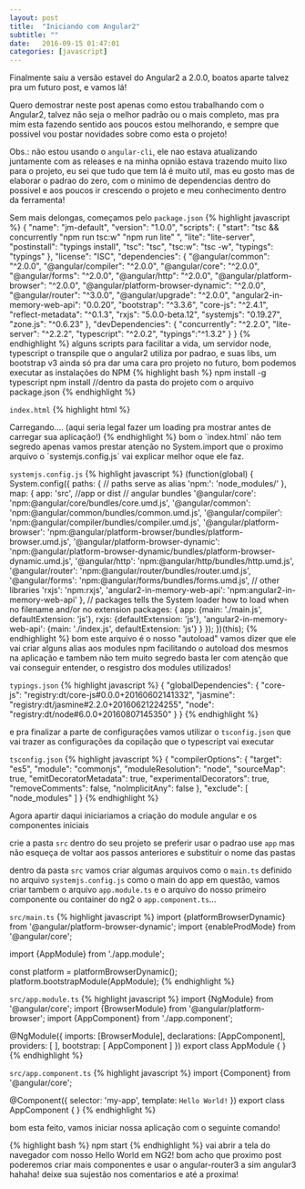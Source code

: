 ```yaml
---
layout: post
title:  "Iniciando com Angular2"
subtitle: ""
date:   2016-09-15 01:47:01
categories: [javascript]
---
```

Finalmente saiu a versão estavel do Angular2 a 2.0.0, boatos aparte talvez pra um futuro post, e vamos lá!

Quero demostrar neste post apenas como estou trabalhando com o Angular2, talvez não seja o melhor padrão ou o mais completo, mas pra mim esta fazendo sentido aos poucos estou melhorando, e sempre que possivel vou postar novidades sobre como esta o projeto!

Obs.: não estou usando o `angular-cli`, ele nao estava atualizando juntamente com as releases e na minha opnião estava trazendo muito lixo para o projeto, eu sei que tudo que tem lá é muito util, mas eu gosto mas de elaborar o padrao do zero, com o minimo de dependencias dentro do possivel e aos poucos ir crescendo o projeto e meu conhecimento dentro da ferramenta!

Sem mais delongas, começamos pelo `package.json`
{% highlight javascript %}
{
  "name": "jm-default",
  "version": "1.0.0",
  "scripts": {
    "start": "tsc && concurrently \"npm run tsc:w\" \"npm run lite\" ",
    "lite": "lite-server",
    "postinstall": "typings install",
    "tsc": "tsc",
    "tsc:w": "tsc -w",
    "typings": "typings"
  },
  "license": "ISC",
  "dependencies": {
    "@angular/common": "^2.0.0",
    "@angular/compiler": "^2.0.0",
    "@angular/core": "^2.0.0",
    "@angular/forms": "^2.0.0",
    "@angular/http": "^2.0.0",
    "@angular/platform-browser": "^2.0.0",
    "@angular/platform-browser-dynamic": "^2.0.0",
    "@angular/router": "^3.0.0",
    "@angular/upgrade": "^2.0.0",
    "angular2-in-memory-web-api": "0.0.20",
    "bootstrap": "^3.3.6",
    "core-js": "^2.4.1",
    "reflect-metadata": "^0.1.3",
    "rxjs": "5.0.0-beta.12",
    "systemjs": "0.19.27",
    "zone.js": "^0.6.23"
  },
  "devDependencies": {
    "concurrently": "^2.2.0",
    "lite-server": "^2.2.2",
    "typescript": "^2.0.2",
    "typings":"^1.3.2"
  }
}
{% endhighlight %}
alguns scripts para facilitar a vida, um servidor node, typescript o transpile que o angular2 utiliza por padrao, e suas libs, um bootstrap v3 ainda só pra dar uma cara pro projeto no futuro, bom podemos executar as instalações do NPM
{% highlight bash %}
npm install -g typescript
npm install //dentro da pasta do projeto com o arquivo package.json
{% endhighlight %}

`index.html`
{% highlight html %}
<!DOCTYPE html>
<html>
    <head>
        <meta http-equiv="X-UA-Compatible" content="IE=Edge">
        <meta charset="UTF-8">
        <title>Jhon Mike - Default Angular2</title>
        <link rel="icon" href="assets/img/favicon.png">
        <meta name="viewport" content="width=device-width, initial-scale=1">
        <base href="/">
        <link rel="stylesheet" href="node_modules/bootstrap/dist/css/bootstrap.min.css">
        <!-- 1. Load libraries -->
        <!-- Polyfill(s) for older browsers -->
        <script src="node_modules/core-js/client/shim.min.js"></script>
        <script src="node_modules/zone.js/dist/zone.js"></script>
        <script src="node_modules/reflect-metadata/Reflect.js"></script>
        <script src="node_modules/systemjs/dist/system.src.js"></script>
        <!-- 2. Configure SystemJS -->
        <script src="systemjs.config.js"></script>
        <script>
            System.import('app').catch(function(err){ console.error(err); });
        </script>
    </head>
    <!-- 3. Display the application -->
    <body>
        <my-app>
            Carregando.... (aqui seria legal fazer um loading pra mostrar antes de carregar sua aplicação!)
        </my-app>
    </body>
</html>
{% endhighlight %}
bom o `index.html` não tem segredo apenas vamos prestar atenção no System.import que o proximo arquivo o `systemjs.config.js` vai explicar melhor oque ele faz.

`systemjs.config.js`
{% highlight javascript %}
(function(global) {
    System.config({
        paths: {
            // paths serve as alias
            'npm:': 'node_modules/'
        },
        map: {
            app: 'src', //app or dist
            // angular bundles
            '@angular/core': 'npm:@angular/core/bundles/core.umd.js',
            '@angular/common': 'npm:@angular/common/bundles/common.umd.js',
            '@angular/compiler': 'npm:@angular/compiler/bundles/compiler.umd.js',
            '@angular/platform-browser': 'npm:@angular/platform-browser/bundles/platform-browser.umd.js',
            '@angular/platform-browser-dynamic': 'npm:@angular/platform-browser-dynamic/bundles/platform-browser-dynamic.umd.js',
            '@angular/http': 'npm:@angular/http/bundles/http.umd.js',
            '@angular/router': 'npm:@angular/router/bundles/router.umd.js',
            '@angular/forms': 'npm:@angular/forms/bundles/forms.umd.js',
            // other libraries
            'rxjs':                       'npm:rxjs',
            'angular2-in-memory-web-api': 'npm:angular2-in-memory-web-api'
        },
        // packages tells the System loader how to load when no filename and/or no extension
        packages: {
            app: {main: './main.js', defaultExtension: 'js'},
            rxjs: {defaultExtension: 'js'},
            'angular2-in-memory-web-api': {main: './index.js', defaultExtension: 'js'}
        }
    });
})(this);
{% endhighlight %}
bom este arquivo é o nosso "autoload" vamos dizer que ele vai criar alguns alias aos modules npm facilitando o autoload dos mesmos na aplicação e tambem não tem muito segredo basta ler com atenção que vai conseguir entender, o resgistro dos modules utilizados!

`typings.json`
{% highlight javascript %}
{
    "globalDependencies": {
        "core-js": "registry:dt/core-js#0.0.0+20160602141332",
        "jasmine": "registry:dt/jasmine#2.2.0+20160621224255",
        "node": "registry:dt/node#6.0.0+20160807145350"
    }
}
{% endhighlight %}

e pra finalizar a parte de configurações vamos utilizar o `tsconfig.json` que vai trazer as configurações da copilação que o typescript vai executar

`tsconfig.json`
{% highlight javascript %}
{
    "compilerOptions": {
        "target": "es5",
        "module": "commonjs",
        "moduleResolution": "node",
        "sourceMap": true,
        "emitDecoratorMetadata": true,
        "experimentalDecorators": true,
        "removeComments": false,
        "noImplicitAny": false
    },
    "exclude": [
        "node_modules"
    ]
}
{% endhighlight %}

Agora apartir daqui iniciariamos a criação do module angular e os componentes iniciais

crie a pasta `src` dentro do seu projeto se preferir usar o padrao use `app` mas não esqueça de voltar aos passos anteriores e substituir o nome das pastas

dentro da pasta `src` vamos criar algumas arquivos como o `main.ts` definido no arquivo `systemjs.config.js` como o main do app em questão, vamos criar tambem o arquivo `app.module.ts` e o arquivo do nosso primeiro componente ou container do ng2 o `app.component.ts`...

`src/main.ts`
{% highlight javascript %}
import {platformBrowserDynamic} from '@angular/platform-browser-dynamic';
import {enableProdMode} from '@angular/core';

import {AppModule} from './app.module';

const platform = platformBrowserDynamic();
platform.bootstrapModule(AppModule);
{% endhighlight %}

`src/app.module.ts`
{% highlight javascript %}
import {NgModule}      from '@angular/core';
import {BrowserModule} from '@angular/platform-browser';
import {AppComponent}  from './app.component';

@NgModule({
    imports: [BrowserModule],
    declarations: [AppComponent],
    providers: [ ],
    bootstrap: [ AppComponent ]
})
export class AppModule { }
{% endhighlight %}

`src/app.component.ts`
{% highlight javascript %}
import {Component} from '@angular/core';

@Component({
    selector: 'my-app',
    template: `Hello World!`
})
export class AppComponent { }
{% endhighlight %}

bom esta feito, vamos iniciar nossa aplicação com o seguinte comando!

{% highlight bash %}
npm start
{% endhighlight %}
vai abrir a tela do navegador com nosso Hello World em NG2! bom acho que proximo post poderemos criar mais componentes e usar o angular-router3 a sim angular3 hahaha! deixe sua sujestão nos comentarios e até a proxima!
